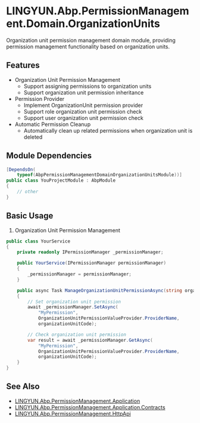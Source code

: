 # LINGYUN.Abp.PermissionManagement.Domain.OrganizationUnits

Organization unit permission management domain module, providing permission management functionality based on organization units.

## Features

* Organization Unit Permission Management
  * Support assigning permissions to organization units
  * Support organization unit permission inheritance
* Permission Provider
  * Implement OrganizationUnit permission provider
  * Support role organization unit permission check
  * Support user organization unit permission check
* Automatic Permission Cleanup
  * Automatically clean up related permissions when organization unit is deleted

## Module Dependencies

```csharp
[DependsOn(
    typeof(AbpPermissionManagementDomainOrganizationUnitsModule))]
public class YouProjectModule : AbpModule
{
    // other
}
```

## Basic Usage

1. Organization Unit Permission Management
```csharp
public class YourService
{
    private readonly IPermissionManager _permissionManager;

    public YourService(IPermissionManager permissionManager)
    {
        _permissionManager = permissionManager;
    }

    public async Task ManageOrganizationUnitPermissionAsync(string organizationUnitCode)
    {
        // Set organization unit permission
        await _permissionManager.SetAsync(
            "MyPermission",
            OrganizationUnitPermissionValueProvider.ProviderName,
            organizationUnitCode);

        // Check organization unit permission
        var result = await _permissionManager.GetAsync(
            "MyPermission",
            OrganizationUnitPermissionValueProvider.ProviderName,
            organizationUnitCode);
    }
}
```

## See Also

* [LINGYUN.Abp.PermissionManagement.Application](../LINGYUN.Abp.PermissionManagement.Application/README.EN.md)
* [LINGYUN.Abp.PermissionManagement.Application.Contracts](../LINGYUN.Abp.PermissionManagement.Application.Contracts/README.EN.md)
* [LINGYUN.Abp.PermissionManagement.HttpApi](../LINGYUN.Abp.PermissionManagement.HttpApi/README.EN.md)
